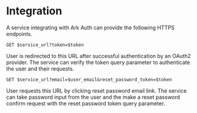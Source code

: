 # Integration

A service integrating with Ark Auth can provide the following HTTPS endpoints.

```Shell
GET $service_url?token=$token
```

User is redirected to this URL after successful authentication by an OAuth2 provider. The service can verify the token query parameter to authenticate the user and their requests.

```Shell
GET $service_url?email=$user_email&reset_password_token=$token
```

User requests this URL by clicking reset password email link. The service can take password input from the user and the make a reset password confirm request with the reset password token query parameter.
